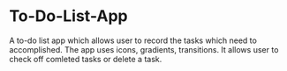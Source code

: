 # To-Do-List-App
A to-do list app which allows user to record the tasks which need to accomplished.
The app uses icons, gradients, transitions.
It allows user to check off comleted tasks or delete a task.
